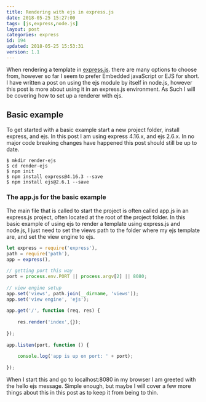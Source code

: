 ```yaml
---
title: Rendering with ejs in express.js
date: 2018-05-25 15:27:00
tags: [js,express,node.js]
layout: post
categories: express
id: 194
updated: 2018-05-25 15:53:31
version: 1.1
---
```


When rendering a template in [express.js](https://expressjs.com/). there are many options to choose from, however so far I seem to prefer Embedded javaScript or EJS for short. I have written a post on using the ejs module by itself in node.js, however this post is more about using it in an express.js environment. As Such I will be covering how to set up a renderer with ejs.

<!-- more -->



## Basic example

To get started with a basic example start a new project folder, install express, and ejs. In this post I am using express 4.16.x, and ejs 2.6.x. In no major code breaking changes have happened this post should still be up to date.

```
$ mkdir render-ejs
$ cd render-ejs
$ npm init
$ npm install express@4.16.3 --save
$ npm install ejs@2.6.1 --save
```

### The app.js for the basic example

The main file that is called to start the project is often called app.js in an express.js project, often located at the root of the project folder. In this basic example of using ejs to render a template using express.js and node.js, I just need to set the views path to the folder where my ejs template are, and set the view engine to ejs.

```js
let express = require('express'),
path = require('path'),
app = express(),
 
// getting port this way
port = process.env.PORT || process.argv[2] || 8080;
 
// view engine setup
app.set('views', path.join(__dirname, 'views'));
app.set('view engine', 'ejs');
 
app.get('/', function (req, res) {
 
    res.render('index',{});
 
});
 
app.listen(port, function () {
 
    console.log('app is up on port: ' + port);
 
});
```

When I start this and go to localhost:8080 in my browser I am greeted with the hello ejs message. Simple enough, but maybe I will cover a few more things about this in this post as to keep it from being to thin.